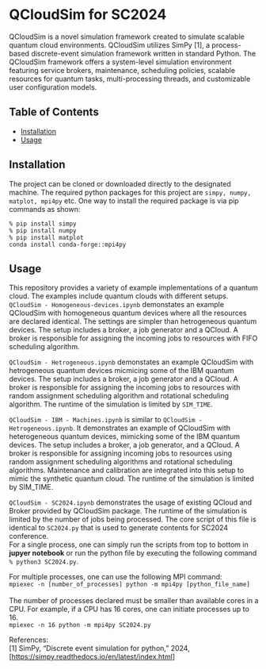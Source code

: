 # QCloudSim for SC2024

QCloudSim is a novel simulation framework created to simulate scalable quantum cloud environments. QCloudSim utilizes SimPy [1], a process-based discrete-event simulation framework written in standard Python. The QCloudSim framework offers a system-level simulation environment featuring service brokers, maintenance, scheduling policies, scalable resources for quantum tasks, multi-processing threads, and customizable user configuration models.

## Table of Contents

- [Installation](#installation)
- [Usage](#usage)

## Installation

The project can be cloned or downloaded directly to the designated machine. The required python packages for this project are ```simpy, numpy, matplot, mpi4py``` etc. One way to install the required package is via pip commands as shown: 

```% pip install simpy``` <br>
```% pip install numpy```<br>
```% pip install matplot```<br>
```conda install conda-forge::mpi4py```<br>

## Usage

This repository provides a variety of example implementations of a quantum cloud. The examples include quantum clouds with different setups. 
<br>
```QCloudSim - Homogeneous-devices.ipynb``` demonstates an example QCloudSim with homogeneous quantum devices where all the resources are declared identical. The settings are simpler than hetrogeneous quantum devices. The setup includes a broker, a job generator and a QCloud. A broker is responsible for assigning the incoming jobs to resources with FIFO scheduling algorithm.<br>

```QCloudSim - Hetrogeneous.ipynb``` demonstates an example QCloudSim with hetrogeneous quantum devices micmicing some of the IBM quantum devices. The setup includes a broker, a job generator and a QCloud. A broker is responsible for assigning the incoming jobs to resources with random assignment scheduling algorithm and rotational scheduling algorithm. The runtime of the simulation is limited by ```SIM_TIME```. <br>

```QCloudSim - IBM - Machines.ipynb``` is similar to ```QCloudSim - Hetrogeneous.ipynb```. It demonstrates an example of QCloudSim with heterogeneous quantum devices, mimicking some of the IBM quantum devices. The setup includes a broker, a job generator, and a QCloud. A broker is responsible for assigning incoming jobs to resources using random assignment scheduling algorithms and rotational scheduling algorithms. Maintenance and calibration are integrated into this setup to mimic the synthetic quantum cloud. The runtime of the simulation is limited by SIM_TIME.

```QCloudSim - SC2024.ipynb``` demonstrates the usage of existing QCloud and Broker provided by QCloudSim package. The runtime of the simulation is limited by the number of jobs being processed. The core script of this file is identical to ```SC2024.py``` that is used to generate contents for SC2024 conference. <br>
For a single process, one can simply run the scripts from top to bottom in <b>jupyer notebook</b> or run the python file by executing the following command <br>
```% python3 SC2024.py```. 

For multiple processes, one can use the following MPI command:  <br>
```mpiexec -n [number_of_processes] python -m mpi4py [python_file_name]``` <br>
<br>
The number of processes declared must be smaller than available cores in a CPU. For example, if a CPU has 16 cores, one can initiate processes up to 16. <br>
```mpiexec -n 16 python -m mpi4py SC2024.py```  <br>


References: <br>
[1] SimPy, “Discrete event simulation for python,” 2024, [https://simpy.readthedocs.io/en/latest/index.html] <br>
